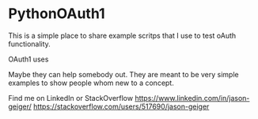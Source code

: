 # PythonOAuth1
This is a simple place to share example scritps that I use to test oAuth functionality.

OAuth1 uses

Maybe they can help somebody out.  They are meant to be very simple examples to show people whom new to a concept.

Find me on LinkedIn or StackOverflow
https://www.linkedin.com/in/jason-geiger/
https://stackoverflow.com/users/517690/jason-geiger
